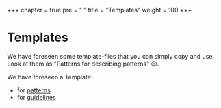 +++
chapter = true
pre = "<b><i class='fas fa-clone'></i> </b>"
title = "Templates"
weight = 100
+++

# Templates

We have foreseen some template-files that you can simply copy and use.  Look at them as "Patterns for describing patterns" 😉.

We have foreseen a Template:
  - for [patterns](/contributing/templates/patterns/)
  - for [guidelines](/contributing/templates/guidelines/)